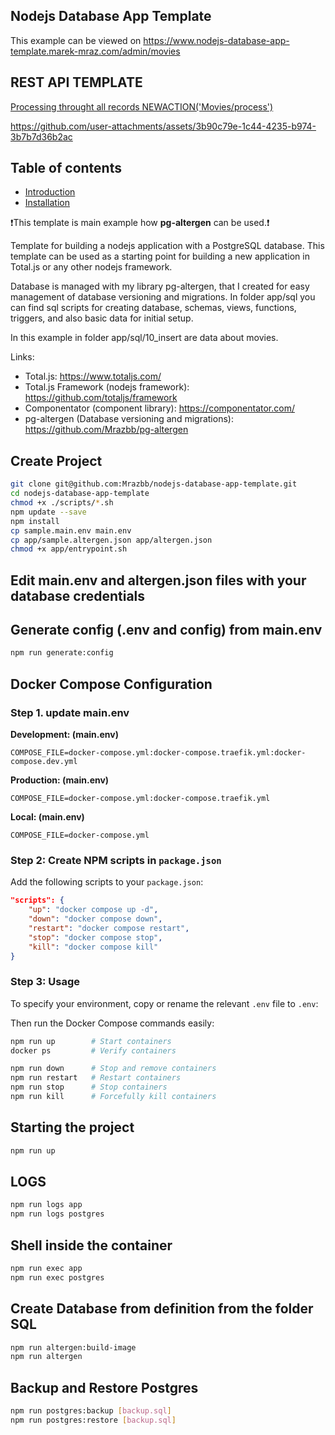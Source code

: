 ## Nodejs Database App Template

This example can be viewed on https://www.nodejs-database-app-template.marek-mraz.com/admin/movies




## REST API TEMPLATE

[ Processing throught all records NEWACTION('Movies/process') ](app/plugins/movies/schemas/movies.js)



https://github.com/user-attachments/assets/3b90c79e-1c44-4235-b974-3b7b7d36b2ac




## Table of contents

- [Introduction](#introduction)
- [Installation](#installation)


❗This template is main example how **pg-altergen** can be used.❗



Template for building a nodejs application with a PostgreSQL database.
This template can be used as a starting point for building a new application in Total.js or any other nodejs framework. 

Database is managed with my library pg-altergen, that I created for easy management of database versioning and migrations. In folder app/sql you can find sql scripts for creating database, schemas, views, functions, triggers, and also basic data for initial setup.

In this example in folder app/sql/10_insert are data about movies. 



Links: 
- Total.js: https://www.totaljs.com/
- Total.js Framework (nodejs framework): https://github.com/totaljs/framework
- Componentator (component library): https://componentator.com/
- pg-altergen (Database versioning and migrations): https://github.com/Mrazbb/pg-altergen




## Create Project
```bash
git clone git@github.com:Mrazbb/nodejs-database-app-template.git
cd nodejs-database-app-template
chmod +x ./scripts/*.sh
npm update --save
npm install
cp sample.main.env main.env
cp app/sample.altergen.json app/altergen.json
chmod +x app/entrypoint.sh
```
## Edit main.env and altergen.json files with your database credentials

## Generate config (.env and config) from main.env

```bash
npm run generate:config
```


## Docker Compose Configuration
### Step 1. update main.env
**Development: (main.env)**
```env
COMPOSE_FILE=docker-compose.yml:docker-compose.traefik.yml:docker-compose.dev.yml
```

**Production: (main.env)**
```env
COMPOSE_FILE=docker-compose.yml:docker-compose.traefik.yml
```

**Local: (main.env)**
```env
COMPOSE_FILE=docker-compose.yml
```


### Step 2: Create NPM scripts in `package.json`

Add the following scripts to your `package.json`:

```json
"scripts": {
    "up": "docker compose up -d",
    "down": "docker compose down",
    "restart": "docker compose restart",
    "stop": "docker compose stop",
    "kill": "docker compose kill"
}
```


### Step 3: Usage

To specify your environment, copy or rename the relevant `.env` file to `.env`:

Then run the Docker Compose commands easily:

```bash
npm run up        # Start containers
docker ps         # Verify containers

npm run down      # Stop and remove containers
npm run restart   # Restart containers
npm run stop      # Stop containers
npm run kill      # Forcefully kill containers
```

## Starting the project

```bash
npm run up
```
## LOGS

```bash
npm run logs app
npm run logs postgres
```

## Shell inside the container

```bash
npm run exec app
npm run exec postgres
```


## Create Database from definition from the folder SQL

```bash
npm run altergen:build-image
npm run altergen
```

## Backup and Restore Postgres

```bash
npm run postgres:backup [backup.sql]
npm run postgres:restore [backup.sql]
```



















